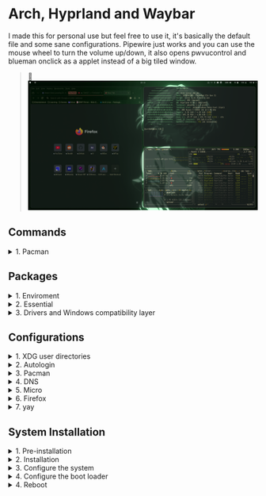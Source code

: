 # Arch, Hyprland and Waybar
I made this for personal use but feel free to use it, it's basically the default file and some sane configurations.
Pipewire just works and you can use the mouse wheel to turn the volume up/down, it also opens pwvucontrol and blueman onclick as a applet instead of a big tiled window.
>👻
![alt text](https://github.com/geovanmafra/literate-octo-pancake/blob/main/image.png?raw=true)


## Commands
  <details>
    <summary>1. Pacman</summary>

> Pacman
```
-Syu (update everything)
-Qdt (list all packages no longer required as dependencies "orphans")
-Rs package_name (remove a package and its dependencies which are not required by any other installed package)
-Rsc package_name (remove a package, its dependencies and all the packages that depend on the target package)
```
</details>





## Packages
  <details>
    <summary>1. Enviroment</summary>

> Hyprland
```
hyprland xdg-desktop-portal-hyprland xdg-desktop-portal-gtk hyprpolkitagent hyprcursor hyprlock hypridle hyprpaper hyprpicker hyprland-qt-support uwsm
```
>Other
```
zenity dconf-editor waybar brightnessctl playerctl mako jq wl-clipboard grim slurp wofi [AUR: qview]
```
>Audio
```
pipewire lib32-pipewire lib32-pipewire-jack lib32-pipewire-v4l2 pipewire v4l2 pipewire-alsa pipewire-pulse pipewire-jack pipewire-ffado pipewire-audio rtkit wireplumber gst-plugin-pipewire noise-suppression-for-voice lib32-libpulse lib32-alsa-lib lib32-alsa-plugins
```
>Applets
```
udiskie libappindicator-gtk3 network-manager-applet blueman [AUR: pwvucontrol]
```
> System utilities
```
git wget ca-certificates ghostty yazi 7zip unrar chafa fd ffmpeg fzf imagemagick poppler trash-cli btop rocm-smi-lib fastfetch mpv fuse2
```
>Services
```
systemctl --user enable --now waybar.service
systemctl --user enable --now hyprpolkitagent.service
systemctl --user enable --now hyprpaper.service
systemctl --user enable --now hypridle.service
systemctl enable --now blueetoth.service
```
>Theming
```
Fonts: noto-fonts noto-fonts-cjk noto-fonts-emoji
Xcursor: https://github.com/rose-pine/cursor
Hyprcursor: https://github.com/ndom91/rose-pine-hyprcursor
Theme: https://www.pling.com/p/1661959  Colloid-Gruvbox.tar.xz
Icons: https://www.pling.com/p/1961046/  gruvbox-plus-icon-pack.6.2.0.tar.gz
Firefox: https://addons.mozilla.org/en-GB/firefox/addon/gruvbox-d-h/
```
</details>

<details>
  <summary>2. Essential</summary>
  
> Programs
```
keepassxc firefox krita libmypaint libjxl libheif poppler-qt5 python-pyqt5 krita-plugin-gmic kimageformats5 kseexpr qbittorrent python obs-studio libfdk-aac sndio discord xdg-utils
```
</details>

<details>
  <summary>3. Drivers and Windows compatibility layer</summary>

> Gaming
```
dolphin-emu ppsspp [AUR: ares-emu cemu pcsx2 neothesia]
for some reason bottles only work without errors if you build it with these packages: yay -S bottles gamemode gvfs lib32-gamemode lib32-gnutls lib32-vkd3d lib32-vulkan-icd-loader vkd3d vulkan-icd-loader wine-tkg-staging-ntsync-bin
```
> Wine
```
wine wine-gecko wine-mono winetricks lib32-gnutls
```
> Drivers
```
mesa lib32-mesa lib32-vulkan-mesa-layers vulkan-radeon lib32-vulkan-radeon mesa-utils
```
> Vulkan utilities
```
vulkan-icd-loader lib32-vulkan-icd-loader vulkan-tools
```
>Lutris
```
lutris fluidsynth gamescope gamemode lib32-gamemode lib32-vk3d umu-launcher
```
</details>
</details>





## Configurations
  <details>
    <summary>1. XDG user directories</summary>

> Create HOME folders
```
sudo pacman -S xdg-user-dirs

xdg-user-dirs-update
```
</details>

<details>
  <summary>2. Autologin</summary>
  
> Log into bash automatically
```
sudo mkdir -p /etc/systemd/system/getty@tty1.service.d
sudo micro /etc/systemd/system/getty@tty1.service.d/autologin.conf

[Service]
ExecStart=
ExecStart=-/sbin/agetty -o '-p -f -- \\u' --noclear --autologin kuriboh %I $TERM
```
> Start Hyprland session
```
UWSM session:
micro ~/.bash_profile

if uwsm check may-start; then
    exec uwsm start hyprland.desktop
fi
```
</details>

<details>
  <summary>3. Pacman</summary>

> Nostalgic downloading emoji + MULTILIB support
```
sudo micro /etc/pacman.conf

Color
ILoveCandy
[multilib]
Include = /etc/pacman.d/mirrorlist
```
</details>

<details>
  <summary>4. DNS</summary>

> Cloudflare
```
IPV4: 1.1.1.1, 1.0.0.1
IPV6: 2606:4700:4700::1111, 2606:4700:4700::1001
```
</details>

<details>
  <summary>5. Micro</summary>

> Text editor
```
set colorscheme twilight
```
</details>

<details>
  <summary>6. Firefox</summary>

> Extensions
```
uBlock Origin
Unhook - Remove YouTube
KeePassXC-Browser
Dark Reader
Canvas Blocker
Search by Image

about:config
browser.tabs.groups.enabled
```
</details>

<details>
  <summary>7. yay</summary>

> AUR helper
```
git clone https://aur.archlinux.org/yay.git
cd yay
makepkg -si
```
> First use
```
yay -Y --gendb
yay -Syu --devel
yay -Y --devel --save
```
</details>
</details>





## System Installation
  <details>
    <summary>1. Pre-installation</summary>

### Set the console keyboard layout
```
loadkeys br-abnt2
```
### Verify the boot mode
```
cat /sys/firmware/efi/fw_platform_size
```
### Verify the internet connection
```
ping archlinux.org
```
### Update the system clock
```
timedatectl set-timezone America/Sao_Paulo
```
### Format the partitions
```
cfdisk -z /dev/nvme0n1
GPT
128M EFI SYSTEM PARTITION p1
512M LINUX EXTENDED BOOT p2
4G LINUX SWAP p3
MAX LINUX x86_64 ROOT p4
```
```
mkfs.xfs -f /dev/nvme0n1p4
mkswap /dev/nvme0n1p3
mkfs.fat -F 32 /dev/nvme0n1p2
mkfs.fat -F 32 /dev/nvme0n1p1
```
### Mount the file systems
```
mount /dev/nvme0n1p4 /mnt
mount --mkdir /dev/nvme0n1p1 /mnt/efi
mount --mkdir /dev/nvme0n1p2 /mnt/boot
swapon /dev/nvme0n1p3
```
</details>


<details>
  <summary>2. Installation</summary>
  
### Install essential packages
```
pacstrap -K /mnt base linux-zen linux-zen-headers linux-firmware sof-firmware amd-ucode micro base-devel networkmanager xfsprogs
```
</details>


<details>
  <summary>3. Configure the system</summary>
  
### Fstab
> Generate an fstab file (use -U or -L to define by UUID or labels, respectively):
```
genfstab -U /mnt >> /mnt/etc/fstab
```
> Check the resulting /mnt/etc/fstab file, and edit it in case of errors.
### Chroot
> Change root into the new system:
```
arch-chroot /mnt
```
### Time
> Set the time zone:
```
ln -sf /usr/share/zoneinfo/America/Sao_Paulo /etc/localtime
```
> Run hwclock to generate /etc/adjtime:
```
hwclock --systohc
```
> This command assumes the hardware clock is set to UTC.
### Localization
> Edit /etc/locale.gen and uncomment en_GB.UTF-8 pt_BR.UTF-8 ja-JP.UTF-8:
```
micro /etc/locale.gen
locale-gen
```
> Create the locale.conf file, and set the LANG variable accordingly:
```
micro /etc/locale.conf
LANG=en_GB.UTF-8
LANGUAGE=en_GB:en:C:pt_BR
```
> If you set the console keyboard layout, make the changes persistent in vconsole.conf:
```
micro /etc/vconsole.conf
KEYMAP=br-abnt2
```
### Network configuration
> Create the hostname file:
```
micro /etc/hostname = yourhostname (ex thinkpad-e14)
```
> Enable system services
```
systemctl enable NetworkManager
```
### Root password
> Set the root password:
```
passwd
```
>Create your user (-m=home -G=groups -s=shell)
```
useradd -m -G wheel -s /bin/bash kuriboh
```
> Set the new user password:
```
passwd kuriboh
```
### Enable Sudo
> To allow members of group wheel to run commands as other users, create a configuration file with the following content:
```
EDITOR=micro visudo
```
>Add this line (it's on the end of the file)
```
%wheel      ALL=(ALL:ALL) ALL
```
### Test escalated permissions
```
su kuriboh
sudo pacman -Syu
exit
```
</details>


<details>
  <summary>4. Configure the boot loader </summary>
  
### systemd-boot installation using XBOOTLDR
> Mount the ESP to /mnt/efi and the XBOOTLDR partition to /mnt/boot.
```
bootctl --esp-path=/efi --boot-path=/boot install
```
> Loader configuration
```
micro efi/loader/loader.conf
```
```
default  arch.conf
timeout  0
console-mode max
editor   no
```
> Adding default loader
```
micro boot/loader/entries/arch.conf
```
```
title   Arch Linux (Zen Kernel)
linux   /vmlinuz-linux-zen
initrd  /amd-ucode.img
initrd  /initramfs-linux-zen.img
options root=/dev/nvme0n1p4 rw
```
> Adding fallback loader
```
micro boot/loader/entries/arch-fallback.conf
```
```
title   Arch Linux (Zen Kernel - Fallback)
linux   /vmlinuz-linux-zen
initrd  /amd-ucode.img
initrd  /initramfs-linux-zen-fallback.img
options root=/dev/nvme0n1p4 rw
```
</details>


<details>
  <summary>4. Reboot </summary>
  
> Exit the chroot environment by typing exit or pressing Ctrl+d.
```
exit
```
> Optionally manually unmount all the partitions with umount -R /mnt: this allows noticing any "busy" partitions, and finding the cause with fuser.
```
umount -R /mnt
```
> Finally, restart the machine by typing reboot: any partitions still mounted will be automatically unmounted by systemd. Remember to remove the installation medium and then login into the new system with the root account.
```
reboot
```
:)
</details>
</details>
